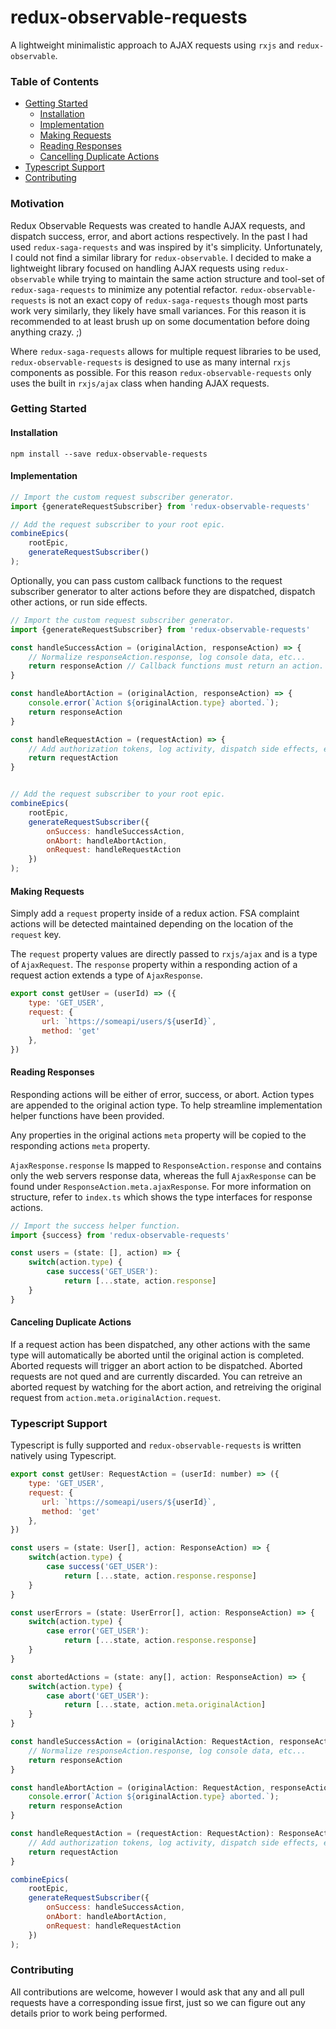# redux-observable-requests
A lightweight minimalistic approach to AJAX requests using `rxjs` and `redux-observable`.

### Table of Contents

* [Getting Started](#getting-started)  
  * [Installation](#installation)  
  * [Implementation](#implementation)  
  * [Making Requests](#making-requests)  
  * [Reading Responses](#reading-responses)  
  * [Cancelling Duplicate Actions](#canceling-duplicate-actions)  
* [Typescript Support](#typescript-support)  
* [Contributing](#contributing)  

### Motivation

Redux Observable Requests was created to handle AJAX requests, and dispatch success, error, and abort actions respectively. In the past I had used `redux-saga-requests` and was inspired by it's simplicity. Unfortunately, I could not find a similar library for `redux-observable`. I decided to make a lightweight library focused on handling AJAX requests using `redux-observable` while trying to maintain the same action structure and tool-set of `redux-saga-requests` to minimize any potential refactor. `redux-observable-requests` is not an exact copy of `redux-saga-requests` though most parts work very similarly, they likely have small variances. For this reason it is recommended to at least brush up on some documentation before doing anything crazy. ;) 

Where `redux-saga-requests` allows for multiple request libraries to be used, `redux-observable-requests` is designed to use as many internal `rxjs` components as possible. For this reason `redux-observable-requests` only uses the built in `rxjs/ajax` class when handing AJAX requests.

### Getting Started

#### Installation

```
npm install --save redux-observable-requests
```

#### Implementation

```javascript
// Import the custom request subscriber generator.
import {generateRequestSubscriber} from 'redux-observable-requests'

// Add the request subscriber to your root epic.
combineEpics(
    rootEpic,
    generateRequestSubscriber()
);
```

Optionally, you can pass custom callback functions to the request subscriber generator to alter actions before they are dispatched, dispatch other actions, or run side effects.

```javascript
// Import the custom request subscriber generator.
import {generateRequestSubscriber} from 'redux-observable-requests'

const handleSuccessAction = (originalAction, responseAction) => {
    // Normalize responseAction.response, log console data, etc...
    return responseAction // Callback functions must return an action. This action is passed along to dispatch.
}

const handleAbortAction = (originalAction, responseAction) => {
    console.error(`Action ${originalAction.type} aborted.`);
    return responseAction
}

const handleRequestAction = (requestAction) => {
    // Add authorization tokens, log activity, dispatch side effects, etc...
    return requestAction
}


// Add the request subscriber to your root epic.
combineEpics(
    rootEpic,
    generateRequestSubscriber({
        onSuccess: handleSuccessAction,
        onAbort: handleAbortAction,
        onRequest: handleRequestAction
    })
);
```

#### Making Requests

Simply add a `request` property inside of a redux action. FSA complaint actions will be detected maintained depending on the location of the `request` key.

The `request` property values are directly passed to `rxjs/ajax` and is a type of `AjaxRequest`. The `response` property within a responding action of a request action extends a type of `AjaxResponse`.

```javascript
export const getUser = (userId) => ({
    type: 'GET_USER',
    request: {
       url: `https://someapi/users/${userId}`,
       method: 'get'
    },
})
```

#### Reading Responses

Responding actions will be either of error, success, or abort. Action types are appended to the original action type. To help streamline implementation helper functions have been provided.

Any properties in the original actions `meta` property will be copied to the responding actions `meta` property.

`AjaxResponse.response` Is mapped to `ResponseAction.response` and contains only the web servers response data, whereas the full `AjaxResponse` can be found under `ResponseAction.meta.ajaxResponse`. For more information on structure, refer to `index.ts` which shows the type interfaces for response actions.

```javascript
// Import the success helper function.
import {success} from 'redux-observable-requests'

const users = (state: [], action) => {
    switch(action.type) {
        case success('GET_USER'):
            return [...state, action.response]
    }
}
```

#### Canceling Duplicate Actions

If a request action has been dispatched, any other actions with the same type will automatically be aborted until the original action is completed. Aborted requests will trigger an abort action to be dispatched. Aborted requests are not qued and are currently discarded. You can retreive an aborted request by watching for the abort action, and retreiving the original request from `action.meta.originalAction.request`.

### Typescript Support

Typescript is fully supported and `redux-observable-requests` is written natively using Typescript.

```javascript
export const getUser: RequestAction = (userId: number) => ({
    type: 'GET_USER',
    request: {
       url: `https://someapi/users/${userId}`,
       method: 'get'
    },
})
```

```javascript
const users = (state: User[], action: ResponseAction) => {
    switch(action.type) {
        case success('GET_USER'):
            return [...state, action.response.response]
    }
}

const userErrors = (state: UserError[], action: ResponseAction) => {
    switch(action.type) {
        case error('GET_USER'):
            return [...state, action.response.response]
    }
}

const abortedActions = (state: any[], action: ResponseAction) => {
    switch(action.type) {
        case abort('GET_USER'):
            return [...state, action.meta.originalAction]
    }
}
```

```javascript
const handleSuccessAction = (originalAction: RequestAction, responseAction: ResponseAction): ResponseAction => {
    // Normalize responseAction.response, log console data, etc...
    return responseAction
}

const handleAbortAction = (originalAction: RequestAction, responseAction: ResponseAction): ResponseAction => {
    console.error(`Action ${originalAction.type} aborted.`);
    return responseAction
}

const handleRequestAction = (requestAction: RequestAction): ResponseAction => {
    // Add authorization tokens, log activity, dispatch side effects, etc...
    return requestAction
}

combineEpics(
    rootEpic,
    generateRequestSubscriber({
        onSuccess: handleSuccessAction,
        onAbort: handleAbortAction,
        onRequest: handleRequestAction
    })
);
```

### Contributing

All contributions are welcome, however I would ask that any and all pull requests have a corresponding issue first, just so we can figure out any details prior to work being performed.